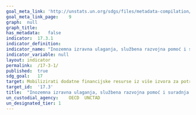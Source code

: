 ```yaml
---	
goal_meta_link:	'http://unstats.un.org/sdgs/files/metadata-compilation/Metadata-Goal-17.pdf'
goal_meta_link_page:	9
graph:	null
graph_title:	
has_metadata:	false
indicator:	17.3.1
indicator_definition:	
indicator_name:	"Inozemna izravna ulaganja, službena razvojna pomoć i suradnja Jug-Jug iskazana kao udio u bruto nacionalnom dohotku"
indicator_variable:	null
layout:	indicator
permalink:	/17-3-1/
published:	true  
sdg_goal:	17
target:	Mobilizirati dodatne financijske resurse iz više izvora za potrebe zemalja u razvoju
target_id:	'17.3'
title:	"Inozemna izravna ulaganja, službena razvojna pomoć i suradnja Jug-Jug iskazana kao udio u bruto nacionalnom dohotku"
un_custodial_agency:	OECD  UNCTAD
un_designated_tier:	1
---	
```

